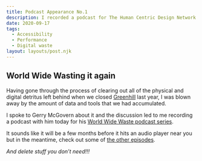 ```yaml
---
title: Podcast Appearance No.1
description: I recorded a podcast for The Human Centric Design Network (https://www.thisishcd.com/) today
date: 2020-09-17
tags:
  - Accessibility
  - Performance
  - Digital waste
layout: layouts/post.njk
---
```


## World Wide Wasting it again

Having gone through the process of clearing out all of the physical and digital detritus left behind when we closed [Greenhill](https://www.greenhilldigital.com/) last year, I was blown away by the amount of data and tools that we had accumulated.

I spoke to Gerry McGovern about it and the discussion led to me recording a podcast with him today for his [World Wide Waste podcast series](https://www.thisishcd.com/category/episodes/world-wide-waste-with-gerry-mcgovern/).

It sounds like it will be a few months before it hits an audio player near you but in the meantime, check out some of [the other episodes](https://www.thisishcd.com/category/episodes/world-wide-waste-with-gerry-mcgovern/).

*And delete stuff you don’t need!!!*